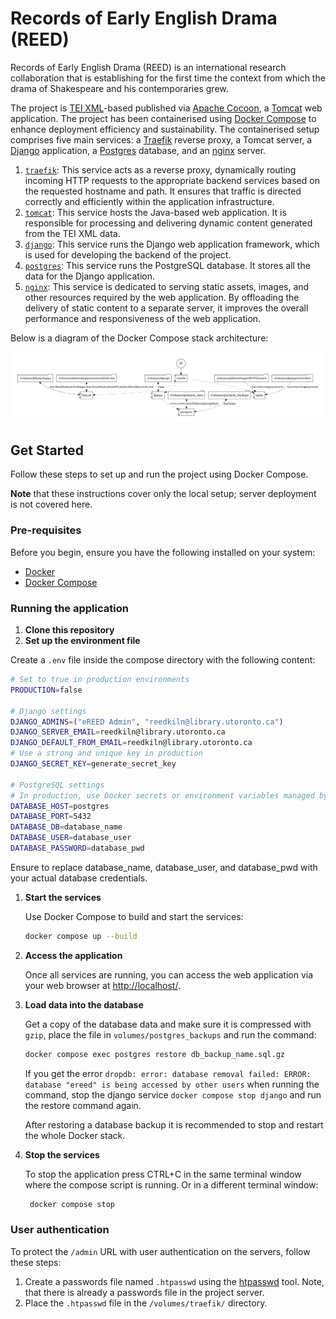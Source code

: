 # Records of Early English Drama (REED)

Records of Early English Drama (REED) is an international research collaboration
that is establishing for the first time the context from which the drama of
Shakespeare and his contemporaries grew.

The project is [TEI XML](https://tei-c.org/)-based
published via [Apache Cocoon](https://cocoon.apache.org/), a
[Tomcat](https://tomcat.apache.org/) web application. The project has
been containerised using [Docker Compose](https://docs.docker.com/compose/) to
enhance deployment efficiency and sustainability. The containerised setup
comprises five main services: a [Traefik](https://traefik.io/traefik/) reverse
proxy, a Tomcat server, a [Django](http://djangoproject.com/) application, a
[Postgres](http://postgresql.org/) database, and an
[nginx](https://www.nginx.com/) server.

1. [`traefik`](https://hub.docker.com/_/traefik): This
   service acts as a reverse proxy, dynamically routing incoming HTTP requests
   to the appropriate backend services based on the requested hostname and path.
   It ensures that traffic is directed correctly and efficiently within the
   application infrastructure.
1. [`tomcat`](https://hub.docker.com/_/tomcat): This service hosts the
   Java-based web application. It is responsible for processing and delivering
   dynamic content generated from the TEI XML data.
1. [`django`](https://hub.docker.com/_/python): This service runs the Django web
   application framework, which is used for developing the backend of the
   project.
1. [`postgres`](https://hub.docker.com/_/postgres): This service runs the
   PostgreSQL database. It stores all the data for the Django application.
1. [`nginx`](https://hub.docker.com/_/nginx): This service is dedicated to
   serving static assets, images, and other resources required by the web
   application. By offloading the delivery of static content to a separate
   server, it improves the overall performance and responsiveness of the web
   application.

Below is a diagram of the Docker Compose stack architecture:

![Architecture diagram of the docker compose stack](docker-compose.png "Architecture diagram")

## Get Started

Follow these steps to set up and run the project using Docker Compose.

**Note** that these instructions cover only the local setup; server deployment
is not covered here.

### Pre-requisites

Before you begin, ensure you have the following installed on your system:

- [Docker](https://www.docker.com/products/docker-desktop/)
- [Docker Compose](https://docs.docker.com/compose/)

### Running the application

1. **Clone this repository**
1. **Set up the environment file**

Create a `.env` file inside the compose directory with the following content:

```sh
# Set to true in production environments
PRODUCTION=false

# Django settings
DJANGO_ADMINS=("eREED Admin", "reedkiln@library.utoronto.ca")
DJANGO_SERVER_EMAIL=reedkiln@library.utoronto.ca
DJANGO_DEFAULT_FROM_EMAIL=reedkiln@library.utoronto.ca
# Use a strong and unique key in production
DJANGO_SECRET_KEY=generate_secret_key

# PostgreSQL settings
# In production, use Docker secrets or environment variables managed by the orchestrator
DATABASE_HOST=postgres
DATABASE_PORT=5432
DATABASE_DB=database_name
DATABASE_USER=database_user
DATABASE_PASSWORD=database_pwd
```

Ensure to replace database_name, database_user, and database_pwd with your
actual database credentials.

1. **Start the services**

   Use Docker Compose to build and start the services:

   ```bash
   docker compose up --build
   ```

1. **Access the application**

   Once all services are running, you can access the web application via your
   web browser at [http://localhost/](http://localhost/).

1. **Load data into the database**

   Get a copy of the database data and make sure it is compressed with `gzip`,
   place the file in `volumes/postgres_backups` and run the command:

   ```bash
   docker compose exec postgres restore db_backup_name.sql.gz
   ```

   If you get the error `dropdb: error: database removal failed: ERROR:  
database "ereed" is being accessed by other users` when running the command,
   stop the django service `docker compose stop django` and run the restore
   command again.

   After restoring a database backup it is recommended to stop and restart the
   whole Docker stack.

1. **Stop the services**

   To stop the application press CTRL+C in the same terminal window where the
   compose script is running. Or in a different terminal window:

   ```bash
    docker compose stop
   ```

### User authentication

To protect the `/admin` URL with user authentication on the servers, follow
these steps:

1. Create a passwords file named `.htpasswd` using the
   [htpasswd](https://httpd.apache.org/docs/current/programs/htpasswd.html) tool.
   Note, that there is already a passwords file in the project server.
2. Place the `.htpasswd` file in the `/volumes/traefik/` directory.
